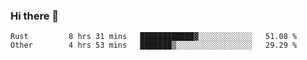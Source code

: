 ### Hi there 👋

<!--
**WShiBin/WShiBin** is a ✨ _special_ ✨ repository because its `README.md` (this file) appears on your GitHub profile.

Here are some ideas to get you started:

- 🔭 I’m currently working on ...
- 🌱 I’m currently learning ...
- 👯 I’m looking to collaborate on ...
- 🤔 I’m looking for help with ...
- 💬 Ask me about ...
- 📫 How to reach me: ...
- 😄 Pronouns: ...
- ⚡ Fun fact: ...
-->

<!--START_SECTION:waka-->

```text
Rust         8 hrs 31 mins   ████████████▓░░░░░░░░░░░░   51.08 %
Other        4 hrs 53 mins   ███████▒░░░░░░░░░░░░░░░░░   29.29 %
```

<!--END_SECTION:waka-->
